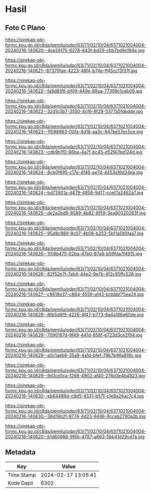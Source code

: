 # Hasil

## Foto C Plano

https://sirekap-obj-formc.kpu.go.id/c8da/pemilu/pdpr/63/71/02/10/04/6371021004004-20240216-140620--4ce26175-6278-443f-bd29-cbb7bd9cf84e.jpg

https://sirekap-obj-formc.kpu.go.id/c8da/pemilu/pdpr/63/71/02/10/04/6371021004004-20240216-140621--87370fae-4223-48f4-b74e-ff45ccf3f31f.jpg

https://sirekap-obj-formc.kpu.go.id/c8da/pemilu/pdpr/63/71/02/10/04/6371021004004-20240216-140622--fa9d81f6-bf09-449e-89aa-77309c1ceb09.jpg

https://sirekap-obj-formc.kpu.go.id/c8da/pemilu/pdpr/63/71/02/10/04/6371021004004-20240216-140622--32d1c0b7-3550-4cf6-8f29-5377a5fdbdde.jpg

https://sirekap-obj-formc.kpu.go.id/c8da/pemilu/pdpr/63/71/02/10/04/6371021004004-20240216-140623--1f088963-00fa-4d16-aa3c-947be57ec5ce.jpg

https://sirekap-obj-formc.kpu.go.id/c8da/pemilu/pdpr/63/71/02/10/04/6371021004004-20240216-140623--cdb9b1f0-86ba-4a7f-bc45-d52f47bd124d.jpg

https://sirekap-obj-formc.kpu.go.id/c8da/pemilu/pdpr/63/71/02/10/04/6371021004004-20240216-140624--8cb0f695-c17e-4f46-ae7d-4453a16d34ea.jpg

https://sirekap-obj-formc.kpu.go.id/c8da/pemilu/pdpr/63/71/02/10/04/6371021004004-20240216-140624--bd73801a-d479-4858-9d17-ccef7a2462a7.jpg

https://sirekap-obj-formc.kpu.go.id/c8da/pemilu/pdpr/63/71/02/10/04/6371021004004-20240216-140625--de2a2bd9-8589-4b82-8f59-3ea90320283f.jpg

https://sirekap-obj-formc.kpu.go.id/c8da/pemilu/pdpr/63/71/02/10/04/6371021004004-20240216-140625--95d8c989-8c07-4b08-b253-5b11a585faa7.jpg

https://sirekap-obj-formc.kpu.go.id/c8da/pemilu/pdpr/63/71/02/10/04/6371021004004-20240216-140626--1f08b475-02ba-47b0-87a9-b09fda7f4915.jpg

https://sirekap-obj-formc.kpu.go.id/c8da/pemilu/pdpr/63/71/02/10/04/6371021004004-20240216-140626--82f52e7f-7ab4-44e2-9e7b-4f2c95ffc528.jpg

https://sirekap-obj-formc.kpu.go.id/c8da/pemilu/pdpr/63/71/02/10/04/6371021004004-20240216-140627--c8618e37-c884-4559-af43-bcbbbf75ea24.jpg

https://sirekap-obj-formc.kpu.go.id/c8da/pemilu/pdpr/63/71/02/10/04/6371021004004-20240216-140628--8fb5d9f9-4226-4f47-b773-8a4a186e60de.jpg

https://sirekap-obj-formc.kpu.go.id/c8da/pemilu/pdpr/63/71/02/10/04/6371021004004-20240216-140628--7090167d-9f49-441d-858f-e723d3ce2f94.jpg

https://sirekap-obj-formc.kpu.go.id/c8da/pemilu/pdpr/63/71/02/10/04/6371021004004-20240216-140629--a0c1aeb8-35a9-4a1d-bfef-79b7b96a819c.jpg

https://sirekap-obj-formc.kpu.go.id/c8da/pemilu/pdpr/63/71/02/10/04/6371021004004-20240216-140629--9d3cd1ca-1268-4902-af40-278d3e4b4823.jpg

https://sirekap-obj-formc.kpu.go.id/c8da/pemilu/pdpr/63/71/02/10/04/6371021004004-20240216-140630--eb64489d-c9d5-4531-b57f-c1e8a26ac7c4.jpg

https://sirekap-obj-formc.kpu.go.id/c8da/pemilu/pdpr/63/71/02/10/04/6371021004004-20240216-140630--38d19b2f-9774-4d23-9486-8cceb2790a2b.jpg

https://sirekap-obj-formc.kpu.go.id/c8da/pemilu/pdpr/63/71/02/10/04/6371021004004-20240216-140620--b1d60988-9f6b-4787-a663-5bb41d29cd7a.jpg


## Metadata

| Key        | Value               |
| ---------- | ------------------- |
| Time Stamp | 2024-02-17 13:05:41 |
| Kode Dapil | 6302                |



